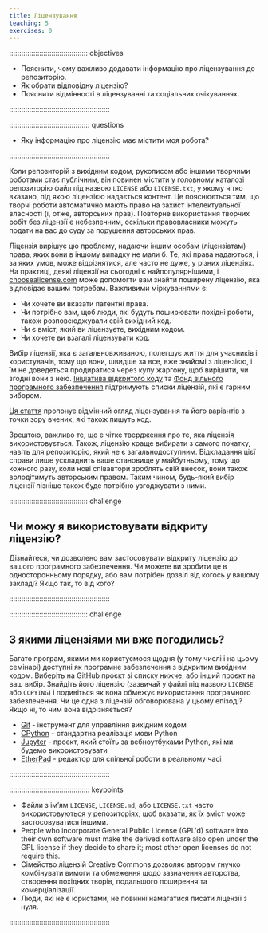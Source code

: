 ```yaml
---
title: Ліцензування
teaching: 5
exercises: 0
---
```


::::::::::::::::::::::::::::::::::::::: objectives

- Пояснити, чому важливо додавати інформацію про ліцензування до репозиторію.
- Як обрати відповідну ліцензію?
- Пояснити відмінності в ліцензуванні та соціальних очікуваннях.

::::::::::::::::::::::::::::::::::::::::::::::::::

:::::::::::::::::::::::::::::::::::::::: questions

- Яку інформацію про ліцензію має містити моя робота?

::::::::::::::::::::::::::::::::::::::::::::::::::

Коли репозиторій з вихідним кодом, рукописом або іншими творчими роботами стає публічним, він повинен містити у головному каталозі репозиторію файл під назвою `LICENSE` або `LICENSE.txt`, у якому чітко вказано, під якою ліцензією надається контент. Це пояснюється тим, що творчі роботи автоматично мають право на захист інтелектуальної власності (і, отже, авторських прав). Повторне використання творчих робіт без ліцензії є небезпечним, оскільки правовласники можуть подати на вас до суду за порушення авторських прав.

Ліцензія вирішує цю проблему, надаючи іншим особам (ліцензіатам) права, яких вони в іншому випадку не мали б. Те, які права надаються, і за яких умов, може відрізнятися, але часто не дуже, у різних ліцензіях. На практиці, деякі ліцензії на сьогодні є найпопулярнішими, і [choosealicense.com](https://choosealicense.com/) може допомогти вам знайти поширену ліцензію, яка відповідає вашим потребам.  Важливими міркуваннями є:

- Чи хочете ви вказати патентні права.
- Чи потрібно вам, щоб люди, які будуть поширювати похідні роботи, також розповсюджували свій вихідний код.
- Чи є вміст, який ви ліцензуєте, вихідним кодом.
- Чи хочете ви взагалі ліцензувати код.

Вибір ліцензії, яка є загальновживаною, полегшує життя для учасників і користувачів, тому що вони, швидше за все, вже знайомі з ліцензією, і їм не доведеться продиратися через купу жаргону, щоб вирішити, чи згодні вони з нею.  [Ініціатива відкритого коду](https://opensource.org/licenses) та [Фонд вільного програмного забезпечення](https://www.gnu.org/licenses/license-list.html) підтримують списки ліцензій, які є гарним вибором.

[Ця стаття][software-licensing] пропонує відмінний огляд ліцензування та його варіантів з точки зору вчених, які також пишуть код.

Зрештою, важливо те, що є чітке твердження про те, яка ліцензія використовується. Також, ліцензію краще вибирати з самого початку, навіть для репозиторію, який не є загальнодоступним. Відкладання
цієї справи лише ускладнить ваше становище у майбутньому, тому що кожного разу,
коли нові співавтори зроблять свій внесок, вони також володітимуть авторським правом. Таким чином, будь-який вибір ліцензії пізніше також буде потрібно узгоджувати з ними.

:::::::::::::::::::::::::::::::::::::::  challenge

## Чи можу я використовувати відкриту ліцензію?

Дізнайтеся, чи дозволено вам застосовувати відкриту ліцензію до вашого програмного забезпечення.
Чи можете ви зробити це в односторонньому порядку, або вам потрібен дозвіл від когось у вашому закладі?
Якщо так, то від кого?

::::::::::::::::::::::::::::::::::::::::::::::::::

:::::::::::::::::::::::::::::::::::::::  challenge

## З якими ліцензіями ми вже погодились?

Багато програм, якими ми користуємося щодня (у тому числі і на цьому семінарі) доступні як програмне забезпечення з відкритим вихідним кодом. Виберіть на GitHub проєкт зі списку нижче, або інший проєкт на ваш вибір. Знайдіть його ліцензію (зазвичай у файлі під назвою `LICENSE` або `COPYING`) і подивіться як вона обмежує використання програмного забезпечення. Чи це одна з ліцензій обговорювана у цьому епізоді? Якщо ні, то чим вона відрізняється?

- [Git](https://github.com/git/git) - інструмент для управління вихідним кодом
- [CPython](https://github.com/python/cpython) - стандартна реалізація мови Python
- [Jupyter](https://github.com/jupyter) - проєкт, який стоїть за вебноутбуками Python, які ми будемо використовувати
- [EtherPad](https://github.com/ether/etherpad-lite) - редактор для спільної роботи в реальному часі

::::::::::::::::::::::::::::::::::::::::::::::::::

[software-licensing]: https://doi.org/10.1371/journal.pcbi.1002598

:::::::::::::::::::::::::::::::::::::::: keypoints

- Файли з імʼям `LICENSE`, `LICENSE.md`, або `LICENSE.txt` часто використовуються у репозиторіях, щоб вказати, як їх вміст може застосовуватися іншими.
- People who incorporate General Public License (GPL'd) software into their own software must make the derived software also open under the GPL license if they decide to share it; most other open licenses do not require this.
- Сімейство ліцензій Creative Commons дозволяє авторам гнучко комбінувати вимоги та обмеження щодо зазначення авторства, створення похідних творів, подальшого поширення та комерціалізації.
- Люди, які не є юристами, не повинні намагатися писати ліцензії з нуля.

::::::::::::::::::::::::::::::::::::::::::::::::::
